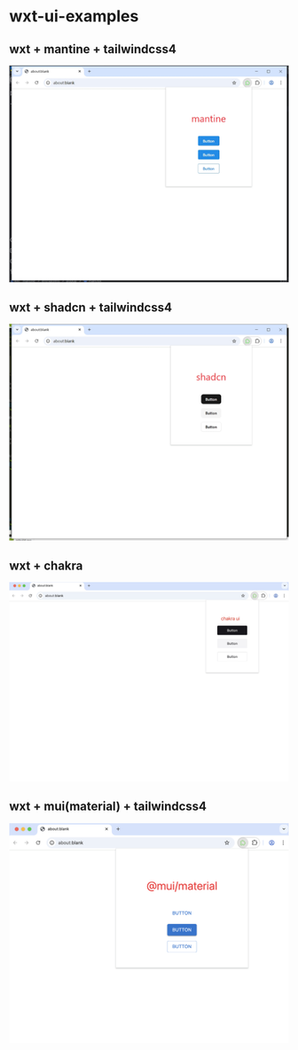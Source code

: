 # wxt-ui-examples

## wxt + mantine + tailwindcss4

![./screenshots/mantine.png](./screenshots/mantine.png)

## wxt + shadcn + tailwindcss4

![./screenshots/shadcn.png](./screenshots/shadcn.png)

## wxt + chakra

![./screenshots/chakra.jpg](./screenshots/chakra.jpg)

## wxt + mui(material) + tailwindcss4

![./screenshots/mui.jpg](./screenshots/mui.png)